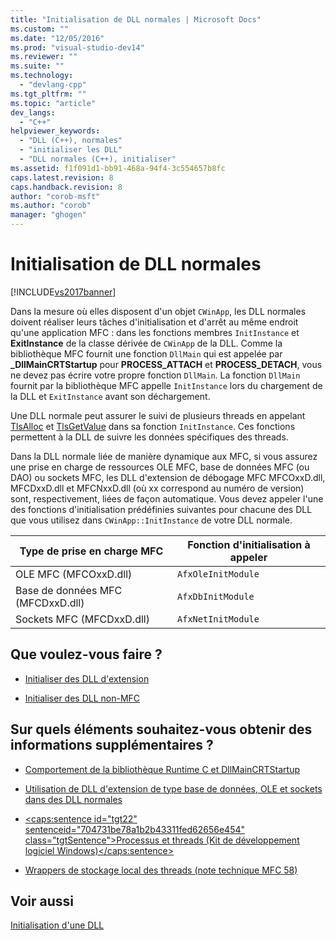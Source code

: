 ```yaml
---
title: "Initialisation de DLL normales | Microsoft Docs"
ms.custom: ""
ms.date: "12/05/2016"
ms.prod: "visual-studio-dev14"
ms.reviewer: ""
ms.suite: ""
ms.technology: 
  - "devlang-cpp"
ms.tgt_pltfrm: ""
ms.topic: "article"
dev_langs: 
  - "C++"
helpviewer_keywords: 
  - "DLL (C++), normales"
  - "initialiser les DLL"
  - "DLL normales (C++), initialiser"
ms.assetid: f1f091d1-bb91-468a-94f4-3c554657b8fc
caps.latest.revision: 8
caps.handback.revision: 8
author: "corob-msft"
ms.author: "corob"
manager: "ghogen"
---
```

# Initialisation de DLL normales
[!INCLUDE[vs2017banner](../assembler/inline/includes/vs2017banner.md)]

Dans la mesure où elles disposent d'un objet `CWinApp`, les DLL normales doivent réaliser leurs tâches d'initialisation et d'arrêt au même endroit qu'une application MFC : dans les fonctions membres `InitInstance` et **ExitInstance** de la classe dérivée de `CWinApp` de la DLL.  Comme la bibliothèque MFC fournit une fonction `DllMain` qui est appelée par **\_DllMainCRTStartup** pour **PROCESS\_ATTACH** et **PROCESS\_DETACH**, vous ne devez pas écrire votre propre fonction `DllMain`.  La fonction `DllMain` fournit par la bibliothèque MFC appelle `InitInstance` lors du chargement de la DLL et `ExitInstance` avant son déchargement.  
  
 Une DLL normale peut assurer le suivi de plusieurs threads en appelant [TlsAlloc](http://msdn.microsoft.com/library/windows/desktop/ms686801) et [TlsGetValue](http://msdn.microsoft.com/library/windows/desktop/ms686812) dans sa fonction `InitInstance`.  Ces fonctions permettent à la DLL de suivre les données spécifiques des threads.  
  
 Dans la DLL normale liée de manière dynamique aux MFC, si vous assurez une prise en charge de ressources OLE MFC, base de données MFC \(ou DAO\) ou sockets MFC, les DLL d'extension de débogage MFC MFCOxxD.dll, MFCDxxD.dll et MFCNxxD.dll \(où xx correspond au numéro de version\) sont, respectivement, liées de façon automatique.  Vous devez appeler l'une des fonctions d'initialisation prédéfinies suivantes pour chacune des DLL que vous utilisez dans `CWinApp::InitInstance` de votre DLL normale.  
  
|Type de prise en charge MFC|Fonction d'initialisation à appeler|  
|---------------------------------|-----------------------------------------|  
|OLE MFC \(MFCOxxD.dll\)|`AfxOleInitModule`|  
|Base de données MFC \(MFCDxxD.dll\)|`AfxDbInitModule`|  
|Sockets MFC \(MFCDxxD.dll\)|`AfxNetInitModule`|  
  
## Que voulez\-vous faire ?  
  
-   [Initialiser des DLL d'extension](../build/initializing-extension-dlls.md)  
  
-   [Initialiser des DLL non\-MFC](../build/initializing-non-mfc-dlls.md)  
  
## Sur quels éléments souhaitez\-vous obtenir des informations supplémentaires ?  
  
-   [Comportement de la bibliothèque Runtime C et DllMainCRTStartup](../build/run-time-library-behavior.md)  
  
-   [Utilisation de DLL d'extension de type base de données, OLE et sockets dans des DLL normales](../build/using-database-ole-and-sockets-extension-dlls-in-regular-dlls.md)  
  
-   [\<caps:sentence id\="tgt22" sentenceid\="704731be78a1b2b43311fed62656e454" class\="tgtSentence"\>Processus et threads \(Kit de développement logiciel Windows\)\<\/caps:sentence\>](http://msdn.microsoft.com/library/windows/desktop/ms684841)  
  
-   [Wrappers de stockage local des threads \(note technique MFC 58\)](../mfc/tn058-mfc-module-state-implementation.md)  
  
## Voir aussi  
 [Initialisation d'une DLL](../build/initializing-a-dll.md)